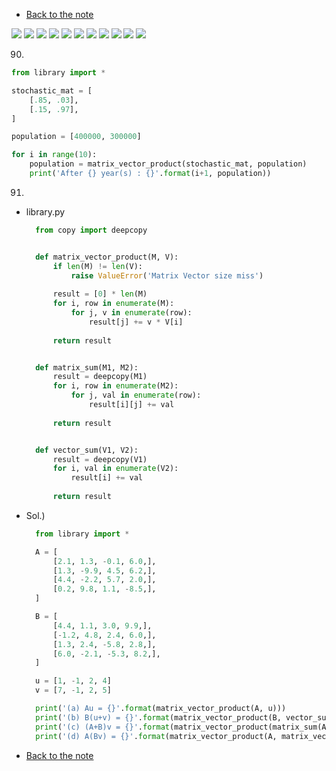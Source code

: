 * [Back to the note](./note.md)

![](images/ex001.png)
![](images/ex017.png)
![](images/ex029.png)
![](images/ex042.png)
![](images/ex045.png)
![](images/ex060.png)
![](images/ex070.png)
![](images/ex071.png)
![](images/ex075.png)
![](images/ex083.png)
![](images/ex090.png)

90.
```python
from library import *

stochastic_mat = [
    [.85, .03],
    [.15, .97],
]

population = [400000, 300000]

for i in range(10):
    population = matrix_vector_product(stochastic_mat, population)
    print('After {} year(s) : {}'.format(i+1, population))
```

91.
* library.py
  ```python
    from copy import deepcopy


    def matrix_vector_product(M, V):
        if len(M) != len(V):
            raise ValueError('Matrix Vector size miss')
        
        result = [0] * len(M)
        for i, row in enumerate(M):
            for j, v in enumerate(row):
                result[j] += v * V[i]
        
        return result


    def matrix_sum(M1, M2):
        result = deepcopy(M1)
        for i, row in enumerate(M2):
            for j, val in enumerate(row):
                result[i][j] += val
        
        return result


    def vector_sum(V1, V2):
        result = deepcopy(V1)
        for i, val in enumerate(V2):
            result[i] += val
        
        return result
  ```

* Sol.)
  ```python
    from library import *

    A = [
        [2.1, 1.3, -0.1, 6.0,],
        [1.3, -9.9, 4.5, 6.2,],
        [4.4, -2.2, 5.7, 2.0,],
        [0.2, 9.8, 1.1, -8.5,],
    ]

    B = [
        [4.4, 1.1, 3.0, 9.9,],
        [-1.2, 4.8, 2.4, 6.0,],
        [1.3, 2.4, -5.8, 2.8,],
        [6.0, -2.1, -5.3, 8.2,],
    ]

    u = [1, -1, 2, 4]
    v = [7, -1, 2, 5]

    print('(a) Au = {}'.format(matrix_vector_product(A, u)))
    print('(b) B(u+v) = {}'.format(matrix_vector_product(B, vector_sum(u, v))))
    print('(c) (A+B)v = {}'.format(matrix_vector_product(matrix_sum(A, B), v)))
    print('(d) A(Bv) = {}'.format(matrix_vector_product(A, matrix_vector_product(B, v))))
  ```


* [Back to the note](./note.md)